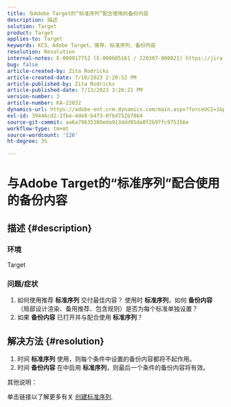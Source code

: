 ```yaml
---
title: 与Adobe Target的“标准序列”配合使用的备份内容
description: 描述
solution: Target
product: Target
applies-to: Target
keywords: KCS、Adobe Target、推荐、标准序列、备份内容
resolution: Resolution
internal-notes: E-000917752 (E-000605161 / 220307-000021) https://jira.corp.adobe.com/browse/RECS-5221 https://jira.corp.adobe.com/browse/RECS-5395
bug: false
article-created-by: Zita Rodricks
article-created-date: 7/10/2023 2:20:52 PM
article-published-by: Zita Rodricks
article-published-date: 7/13/2023 3:26:21 PM
version-number: 3
article-number: KA-22032
dynamics-url: https://adobe-ent.crm.dynamics.com/main.aspx?forceUCI=1&pagetype=entityrecord&etn=knowledgearticle&id=39d227f4-2c1f-ee11-9cbe-6045bd006c82
exl-id: 39446cd2-1fbe-4de8-b473-0fbd752b7864
source-git-commit: aa6a79635380eda913ddd95da0f2b97fc975356e
workflow-type: tm+mt
source-wordcount: '126'
ht-degree: 3%

---
```


# 与Adobe Target的“标准序列”配合使用的备份内容

## 描述 {#description}


### 环境

Target

### 问题/症状

1. 如何使用推荐 <b>标准序列</b> 交付最佳内容？ 使用时 <b>标准序列</b>，如何 <b>备份内容</b> （局部设计渲染、备用推荐、包含规则）是否为每个标准单独设置？
2. 如果 <b>备份内容</b> 已打开并与配合使用 <b>标准序列</b>？



## 解决方法 {#resolution}


1. 时间 <b>标准序列</b> 使用，则每个条件中设置的备份内容都将不起作用。
2. 时间 <b>备份内容</b> 在中启用 <b>标准序列</b>，则最后一个条件的备份内容将有效。


其他说明：

单击链接以了解更多有关 [创建标准序列](https://experienceleague.adobe.com/docs/target/using/recommendations/criteria/create-criteria-sequence.html).
